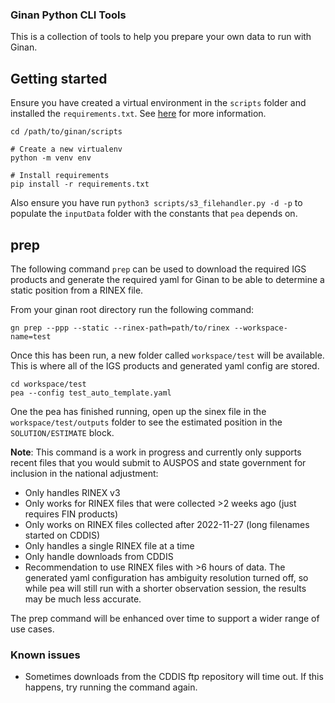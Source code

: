 ### Ginan Python CLI Tools

This is a collection of tools to help you prepare your own data to run with Ginan.

## Getting started

Ensure you have created a virtual environment in the `scripts` folder and installed the `requirements.txt`. See [here](https://docs.python.org/3/library/venv.html) for more information.

```
cd /path/to/ginan/scripts

# Create a new virtualenv
python -m venv env

# Install requirements
pip install -r requirements.txt
```

Also ensure you have run `python3 scripts/s3_filehandler.py -d -p` to populate the `inputData` folder with the constants that `pea` depends on.

## prep

The following command `prep` can be used to download the required IGS products and generate the required yaml
for Ginan to be able to determine a static position from a RINEX file.

From your ginan root directory run the following command:

```
gn prep --ppp --static --rinex-path=path/to/rinex --workspace-name=test
```

Once this has been run, a new folder called `workspace/test` will be available. This is where all of the IGS products and generated yaml config are stored.

```
cd workspace/test
pea --config test_auto_template.yaml
```

One the pea has finished running, open up the sinex file in the `workspace/test/outputs` folder to see the estimated position in the `SOLUTION/ESTIMATE` block.

**Note**: This command is a work in progress and currently only supports recent files that you would submit to AUSPOS and state government for inclusion in the national adjustment:

* Only handles RINEX v3
* Only works for RINEX files that were collected >2 weeks ago (just requires FIN products)
* Only works on RINEX files collected after 2022-11-27 (long filenames started on CDDIS)
* Only handles a single RINEX file at a time
* Only handle downloads from CDDIS
* Recommendation to use RINEX files with >6 hours of data. The generated yaml configuration has ambiguity resolution turned off, so while pea will still run with a shorter observation session, the results may be much less accurate.

The prep command will be enhanced over time to support a wider range of use cases.

### Known issues

* Sometimes downloads from the CDDIS ftp repository will time out. If this happens, try running the command again.